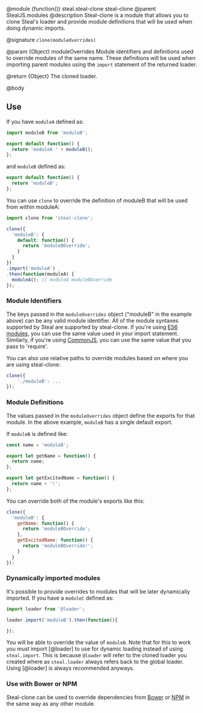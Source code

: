 @module {function()} steal.steal-clone steal-clone
@parent StealJS.modules
@description
Steal-clone is a module that allows you to clone Steal's loader and provide module definitions that will be used when doing dynamic imports.

@signature `clone(moduleOverrides)`

@param {Object} moduleOverrides Module identifiers and definitions used to override modules of the same name. These definitions will be used when importing parent modules using the `import` statement of the returned loader.

@return {Object} The cloned loader.

@body

## Use

If you have `moduleA` defined as:

```js
import moduleB from 'moduleB';

export default function() {
  return 'moduleA ' + moduleB();
};
```

and `moduleB` defined as:

```js
export default function() {
  return 'moduleB';
};
```

You can use `clone` to override the definition of moduleB that will be used from within moduleA:

```js
import clone from 'steal-clone';

clone({
  'moduleB': {
    default: function() {
      return 'moduleBOverride';
    }
  }
})
.import('moduleA')
.then(function(moduleA) {
  moduleA(); // moduleA moduleBOverride
});
```

### Module Identifiers

The keys passed in the `moduleOverrides` object ("moduleB" in the example above) can be any valid module identifier. All of the module syntaxes supported by Steal are supported by steal-clone. If you're using [ES6 modules](http://stealjs.com/docs/syntax.es6.html), you can use the same value used in your import statement. Similarly, if you're using [CommonJS](http://stealjs.com/docs/syntax.CommonJS.html), you can use the same value that you pass to 'require'.

You can also use relative paths to override modules based on where you are using steal-clone:

```js
clone({
	'./moduleB': ...
});
```

### Module Definitions

The values passed in the `moduleOverrides` object define the exports for that module. In the above example, `moduleB` has a single default export.

If `moduleB` is defined like:

```js
const name = 'moduleB';

export let getName = function() {
  return name;
};

export let getExcitedName = function() {
  return name + '!';
};
```

You can override both of the module's exports like this:

```js
clone({
  'moduleB': {
    getName: function() {
      return 'moduleBOverride';
    },
    getExcitedName: function() {
      return 'moduleBOverride!';
    }
  }
});
```

### Dynamically imported modules

It's possible to provide overrides to modules that will be later dynamically imported. If you have a `moduleC` defined as:

```js
import loader from '@loader';

loader.import('moduleB').then(function(){

});
```

You will be able to override the value of `moduleB`. Note that for this to work you must import [@loader] to use for dynamic loading instead of using `steal.import`. This is because `@loader` will refer to the cloned loader you created where as `steal.loader` always refers back to the global loader. Using [@loader] is always recommended anyways.

### Use with Bower or NPM

Steal-clone can be used to override dependencies from [Bower](http://stealjs.com/docs/bower.html) or [NPM](http://stealjs.com/docs/npm.html) in the same way as any other module.
